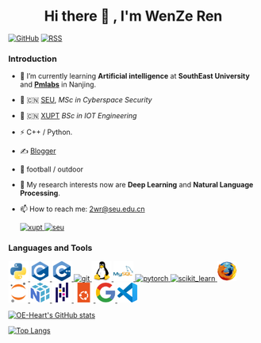<h1 align="center">Hi there 👋 , I'm WenZe Ren</h1>

[![GitHub](https://img.shields.io/badge/dynamic/json?logo=github&label=GitHub&labelColor=495867&color=495867&query=%24.data.totalSubs&url=https%3A%2F%2Fapi.spencerwoo.com%2Fsubstats%2F%3Fsource%3Dgithub%26queryKey%3Dhayschan&style=flat-square)](https://github.com/renwenze)
[![RSS](https://img.shields.io/badge/dynamic/json?logo=rss&logoColor=white&label=RSS&labelColor=95B8D1&color=95B8D1&query=%24.data.totalSubs&url=https%3A%2F%2Fapi.spencerwoo.com%2Fsubstats%2F%3Fsource%3Dfeedly%257Cinoreader%257CfeedsPub%26queryKey%3Dhttps://haysc.tech/feed.xml&style=flat-square)](http://super2en.top/)

  <h3 align="left">Introduction</h3>

- 🌱 I’m currently learning **Artificial intelligence** at **SouthEast University** and [**Pmlabs**](https://www.pmlabs.com.cn/) in Nanjing.
- 🍻 🇨🇳 [SEU](https://www.seu.edu.cn),  _MSc in  Cyberspace Security_
- 🍻 🇨🇳 [XUPT](http://www.xupt.edu.cn/) _BSc in IOT Engineering_
- ⚡ C++ / Python.
- ✍️ [Blogger](http://super2en.top/)
- 🏃 football / outdoor
- 🔭 My research interests now are **Deep Learning** and **Natural Language Processing**.
- 📫 How to reach me: 2wr@seu.edu.cn

  <p align="left"><a href="http://www.xupt.edu.cn/" target="_blank"> <img src="https://www.xupt.edu.cn/newWeb/images/xy_logo.png" alt="xupt" width="398" height="94"/> </a> <a href="https://www.seu.edu.cn" target="_blank"> <img src="https://www.seu.edu.cn/_upload/tpl/0b/59/2905/template2905/images/mlogo.png" alt="seu" width="273" height="88"/> </a></p>

<h3 align="left">Languages and Tools</h3>
  <p align="left"> <a href="https://www.python.org" target="_blank"> <img src="https://raw.githubusercontent.com/devicons/devicon/master/icons/python/python-original.svg" alt="python" width="40" height="40"/> <a href="https://www.cprogramming.com/" target="_blank"> <img src="https://raw.githubusercontent.com/devicons/devicon/master/icons/c/c-original.svg" alt="c" width="40" height="40"/> </a> <a href="https://www.w3schools.com/cpp/" target="_blank"> <img src="https://raw.githubusercontent.com/devicons/devicon/master/icons/cplusplus/cplusplus-original.svg" alt="cplusplus" width="40" height="40"/> </a> <a href="https://git-scm.com/" target="_blank"> <img src="https://www.vectorlogo.zone/logos/git-scm/git-scm-icon.svg" alt="git" width="40" height="40"/> </a> <a href="https://www.linux.org/" target="_blank"> <img src="https://raw.githubusercontent.com/devicons/devicon/master/icons/linux/linux-original.svg" alt="linux" width="40" height="40"/> </a> <a href="https://www.mysql.com/" target="_blank"> <img src="https://raw.githubusercontent.com/devicons/devicon/master/icons/mysql/mysql-original-wordmark.svg" alt="mysql" width="40" height="40"/> </a> <a href="https://pytorch.org/" target="_blank"> <img src="https://www.vectorlogo.zone/logos/pytorch/pytorch-icon.svg" alt="pytorch" width="40" height="40"/> </a> <a href="https://scikit-learn.org/" target="_blank"> <img src="https://upload.wikimedia.org/wikipedia/commons/0/05/Scikit_learn_logo_small.svg" alt="scikit_learn" width="40" height="40"/> </a> <a href="https://www.mozilla.org/en-US/firefox/" target="_blank"> <img src="https://raw.githubusercontent.com/devicons/devicon/master/icons/firefox/firefox-original.svg" alt="firefox" width="40" height="40"/> </a><a href="https://jupyter.org/" target="_blank"> <img src="https://raw.githubusercontent.com/devicons/devicon/master/icons/jupyter/jupyter-original.svg" alt="jupyter" width="40" height="40"/> </a> </a> <a href="https://numpy.org/" target="_blank"> <img src="https://raw.githubusercontent.com/devicons/devicon/master/icons/numpy/numpy-original.svg" alt="numpy" width="40" height="40"/> </a> <a href="https://pandas.pydata.org/" target="_blank"> <img src="https://raw.githubusercontent.com/devicons/devicon/master/icons/pandas/pandas-original.svg" alt="pandas" width="40" height="40"/> </a> <a href="https://ubuntu.com/" target="_blank"> <img src="https://raw.githubusercontent.com/devicons/devicon/master/icons/ubuntu/ubuntu-plain.svg" alt="ubuntu" width="40" height="40"/> </a> <a href="https://www.google.com.hk/" target="_blank"> <img src="https://raw.githubusercontent.com/devicons/devicon/master/icons/google/google-original.svg" alt="google" width="40" height="40"/> </a> <a href="https://code.visualstudio.com/" target="_blank"> <img src="https://raw.githubusercontent.com/devicons/devicon/master/icons/vscode/vscode-original.svg" alt="vscode" width="40" height="40"/> </a> </p>

[![OE-Heart's GitHub stats](https://github-readme-stats.vercel.app/api?username=renwenze&count_private=true&show_icons=true&theme=tokyonight)](https://github.com/renwenze/github-readme-stats)


[![Top Langs](https://github-readme-stats.vercel.app/api/top-langs/?username=renwenze&layout=compact&hide=html,css,jupyter%20notebook&langs_count=10&theme=tokyonight)](https://github.com/renwenze/github-readme-stats)
